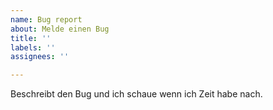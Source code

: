 ```yaml
---
name: Bug report
about: Melde einen Bug
title: ''
labels: ''
assignees: ''

---
```


Beschreibt den Bug und ich schaue wenn ich Zeit habe nach.
